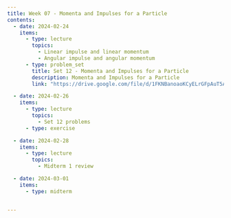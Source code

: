 ```yaml
---
title: Week 07 - Momenta and Impulses for a Particle
contents:
  - date: 2024-02-24
    items:
      - type: lecture
        topics:
          - Linear impulse and linear momentum
          - Angular impulse and angular momentum
      - type: problem_set
        title: Set 12 - Momenta and Impulses for a Particle
        description: Momenta and Impulses for a Particle
        link: "https://drive.google.com/file/d/1FKNBanoaoKCyELrGFpAuT5AOBsPvKN0c/view?usp=sharing"

  - date: 2024-02-26
    items:
      - type: lecture
        topics:
          - Set 12 problems
      - type: exercise

  - date: 2024-02-28
    items:
      - type: lecture
        topics:
          - Midterm 1 review

  - date: 2024-03-01
    items:
      - type: midterm


---
```


